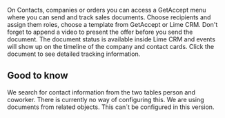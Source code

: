 On Contacts, companies or orders you can access a GetAccept menu where you can send and track sales documents.
Choose recipients and assign them roles, choose a template from GetAccept or Lime CRM. Don't forget to append a video to present the offer before you send the document.
The document status is available inside Lime CRM and events will show up on the timeline of the company and contact cards. Click the document to see detailed tracking information.

## Good to know

We search for contact information from the two tables person and coworker. There is currently no way of configuring this. We are using documents from related objects. This can´t be configured in this version.
